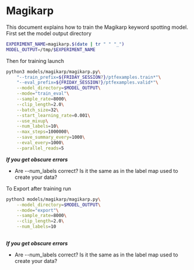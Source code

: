 
# Magikarp

This document explains how to train the Magikarp keyword spotting model. First set the
model output directory

```bash
EXPERIMENT_NAME=magikarp.$(date | tr " " "_")
MODEL_OUTPUT=/tmp/$EXPERIMENT_NAME
```

Then for training launch

```bash
python3 models/magikarp/magikarp.py\
    "--train_prefix=${FRIDAY_SESSION?}/ptfexamples.train*"\
    "--eval_prefix=${FRIDAY_SESSION?}/ptfexamples.valid*"\
    --model_directory=$MODEL_OUTPUT\
    --mode="train_eval"\
    --sample_rate=8000\
    --clip_length=2.0\
    --batch_size=32\
    --start_learning_rate=0.001\
    --use_mixup\
    --num_labels=10\
    --max_steps=1000000\
    --save_summary_every=1000\
    --eval_every=1000\
    --parallel_reads=5
```

***If you get obscure errors***
- Are --num_labels correct? Is it the same as in the label map used to create your data?


To Export after training run
```bash
python3 models/magikarp/magikarp.py\
    --model_directory=$MODEL_OUTPUT\
    --mode="export"\
    --sample_rate=8000\
    --clip_length=2.0\
    --num_labels=10
    
```

***If you get obscure errors***
- Are --num_labels correct? Is it the same as in the label map used to create your data?

